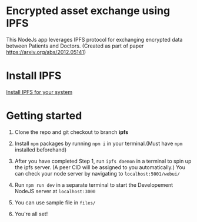 # Encrypted asset exchange using IPFS
This NodeJs app leverages IPFS protocol for exchanging encrypted data between Patients and Doctors. (Created as part of paper https://arxiv.org/abs/2012.05141)

# Install IPFS
[Install IPFS for your system](https://docs.ipfs.io/how-to/command-line-quick-start/#install-ipfs)

# Getting started
1. Clone the repo and git checkout to branch **ipfs**

2. Install `npm` packages by running `npm i` in your terminal.(Must have `npm` installed beforehand)

3. After you have completed Step 1, run `ipfs daemon` in a terminal to spin up the ipfs server. (A peer CID will be assigned to you automatically.) You can check your node server by navigating to `localhost:5001/webui/`

4. Run `npm run dev` in a separate terminal to start the Developement NodeJS server at `localhost:3000`

5. You can use sample file in `files/`

6. You're all set!
